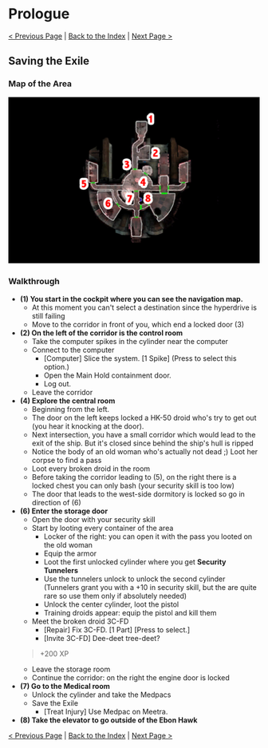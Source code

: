 # Prologue

[< Previous Page](01_Prologue.md) |
[Back to the Index](../index.md) |
[Next Page >](03_Prologue.md)

## Saving the Exile

### Map of the Area

![](img/02_Prologue/02_Prologue_map.png)

### Walkthrough

- **(1) You start in the cockpit where you can see the navigation map.**
    - At this moment you can't select a destination since the hyperdrive
      is still failing
    - Move to the corridor in front of you, which end a locked door (3)
- **(2) On the left of the corridor is the control room**
    - Take the computer spikes in the cylinder near the computer
    - Connect to the computer
        - [Computer] Slice the system. [1 Spike] (Press to select this option.)
        - Open the Main Hold containment door.
        - Log out.
    - Leave the corridor
- **(4) Explore the central room**
    - Beginning from the left.
    - The door on the left keeps locked a HK-50 droid who's try to get out
      (you hear it knocking at the door).
    - Next intersection, you have a small corridor which would lead to the
      exit of the ship. But it's closed since behind the ship's hull is ripped
    - Notice the body of an old woman who's actually not dead ;) Loot her corpse 
      to find a pass
    - Loot every broken droid in the room
    - Before taking the corridor leading to (5), on the right there is a locked chest
      you can only bash (your security skill is too low)
    - The door that leads to the west-side dormitory is locked so go in direction of (6)
- **(6) Enter the storage door**
    - Open the door with your security skill
    - Start by looting every container of the area
        - Locker of the right: you can open it with the pass you looted on the old 
          woman
        - Equip the armor
        - Loot the first unlocked cylinder where you get **Security Tunnelers**
        - Use the tunnelers unlock to unlock the second cylinder (Tunnelers 
          grant you with a +10 in security skill, but the are quite rare so use
          them only if absolutely needed)
        - Unlock the center cylinder, loot the pistol
        - Training droids appear: equip the pistol and kill them
    - Meet the broken droid 3C-FD
        - [Repair] Fix 3C-FD. [1 Part] [Press to select.]
        - [Invite 3C-FD] Dee-deet tree-deet?
    > +200 XP
    - Leave the storage room
    - Continue the corridor: on the right the engine door is locked
- **(7) Go to the Medical room**
    - Unlock the cylinder and take the Medpacs
    - Save the Exile
        - [Treat Injury] Use Medpac on Meetra.
- **(8) Take the elevator to go outside of the Ebon Hawk**

[< Previous Page](01_Prologue.md) |
[Back to the Index](../index.md) |
[Next Page >](03_Prologue.md)
